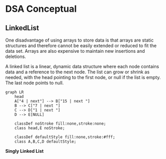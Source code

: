 ﻿# DSA Conceptual

## LinkedList

<p> One disadvantage of using arrays to store data is that arrays are static structures and therefore cannot be easily extended or reduced to fit the
data set. Arrays are also expensive to maintain new insertions and deletions. </p> 

<p> A linked list is a linear, dynamic data structure where each node contains data and a reference to the next node. The list can grow or shrink as needed, with the head pointing to the first node, or null if the list is empty. The last node points to null. </p>

```mermaid
graph LR
    head
    A["4 | next"] --> B["15 | next "]
    B --> C["7 | next "]
    C --> D["1 | next "]
    D --> E[NULL]

    classDef noStroke fill:none,stroke:none;
    class head,E noStroke;
    
    classDef defaultStyle fill:none,stroke:#fff;
    class A,B,C,D defaultStyle;

```


<p> <b> Singly Linked List </b> </p>


